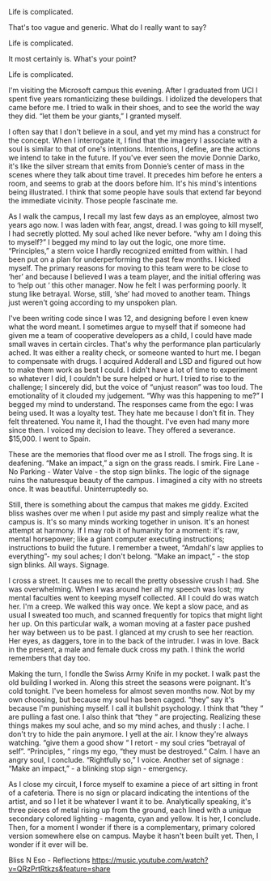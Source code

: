 Life is complicated. 

That's too vague and generic. What do I really want to say? 

Life is complicated. 

It most certainly is. What's your point? 

Life is complicated. 

I'm visiting the Microsoft campus this evening. After I graduated from UCI I spent five years romanticizing these buildings. I idolized the developers that came before me. I tried to walk in their shoes, and to see the world the way they did. “let them be your giants,” I granted myself. 

I often say that I don't believe in a soul, and yet my mind has a construct for the concept. When I interrogate it, I find that the imagery I associate with a soul is similar to that of one's intentions. Intentions, I define, are the actions we intend to take in the future. If you've ever seen the movie Donnie Darko, it's like the silver stream that emits from Donnie’s center of mass in the scenes where they talk about time travel. It precedes him before he enters a room, and seems to grab at the doors before him. It's his mind's intentions being illustrated. I think that some people have souls that extend far beyond the immediate vicinity. Those people fascinate me. 

As I walk the campus, I recall my last few days as an employee, almost two years ago now. I was laden with fear, angst, dread. I was going to kill myself, I had secretly plotted. My soul ached like never before. “why am I doing this to myself?” I begged my mind to lay out the logic, one more time. “Principles,” a stern voice I hardly recognized emitted from within. I had been put on a plan for underperforming the past few months. I kicked myself. The primary reasons for moving to this team were to be close to ‘her’ and because I believed I was a team player, and the initial offering was to ‘help out ‘ this other manager. Now he felt I was performing poorly. It stung like betrayal. Worse, still, ‘she’ had moved to another team. Things just weren't going according to my unspoken plan.
 
I've been writing code since I was 12, and designing before I even knew what the word meant. I sometimes argue to myself that if someone had given me a team of cooperative developers as a child, I could have made small waves in certain circles. That's why the performance plan particularly ached. It was either a reality check, or someone wanted to hurt me. I began to compensate with drugs. I acquired Adderall and LSD and figured out how to make them work as best I could. I didn't have a lot of time to experiment so whatever I did, I couldn't be sure helped or hurt. I tried to rise to the challenge; I sincerely did, but the voice of “unjust reason” was too loud. The emotionality of it clouded my judgement. “Why was this happening to me?” I begged my mind to understand. The responses came from the ego: I was being used. It was a loyalty test. They hate me because I don't fit in. They felt threatened. You name it, I had the thought. I've even had many more since then. I voiced my decision to leave. They offered a severance. $15,000. I went to Spain. 

These are the memories that flood over me as I stroll. The frogs sing. It is deafening. “Make an impact,” a sign on the grass reads. I smirk. Fire Lane - No Parking - Water Valve - the stop sign blinks. The logic of the signage ruins the naturesque beauty of the campus. I imagined a city with no streets once. It was beautiful. Uninterruptedly so. 

Still, there is something about the campus that makes me giddy. Excited bliss washes over me when I put aside my past and simply realize what the campus is. It's so many minds working together in unison. It's an honest attempt at harmony. If I may rob it of humanity for a moment: it's raw, mental horsepower; like a giant computer executing instructions; instructions to build the future. I remember a tweet, “Amdahl's law applies to everything”- my soul aches; I don't belong. “Make an impact,” - the stop sign blinks. All ways. Signage. 

I cross a street. It causes me to recall the pretty obsessive crush I had. She was overwhelming. When I was around her all my speech was lost; my mental faculties went to keeping myself collected. All I could do was watch her. I'm a creep. We walked this way once. We kept a slow pace, and as usual I sweated too much, and scanned frequently for topics that might light her up. On this particular walk, a woman moving at a faster pace pushed her way between us to be past. I glanced at my crush to see her reaction. Her eyes, as daggers, tore in to the back of the intruder. I was in love. Back in the present, a male and female duck cross my path. I think the world remembers that day too. 

Making the turn, I fondle the Swiss Army Knife in my pocket. I walk past the old building I worked in. Along this street the seasons were poignant. It's cold tonight. I've been homeless for almost seven months now. Not by my own choosing, but because my soul has been caged. “they” say it's because I'm punishing myself. I call it bullshit psychology. I think that “they “ are pulling a fast one. I also think that “they “ are projecting. Realizing these things makes my soul ache, and so my mind aches, and thusly : I ache. I don't try to hide the pain anymore. I yell at the air. I know they're always watching. “give them a good show “ I retort - my soul cries “betrayal of self”. “Principles, “ rings my ego, “they must be destroyed.“ Calm. I have an angry soul, I conclude. “Rightfully so,” I voice. 
Another set of signage : “Make an impact,” - a blinking stop sign - emergency. 

As I close my circuit, I force myself to examine a piece of art sitting in front of a cafeteria. There is no sign or placard indicating the intentions of the artist, and so I let it be whatever I want it to be. Analytically speaking, it's three pieces of metal rising up from the ground, each lined with a unique secondary colored lighting - magenta, cyan and yellow. It is her, I conclude. Then, for a moment I wonder if there is a complementary, primary colored version somewhere else on campus. Maybe it hasn't been built yet. Then, I wonder if it ever will be.

Bliss N Eso - Reflections 
https://music.youtube.com/watch?v=QRzPrtRtkzs&feature=share






